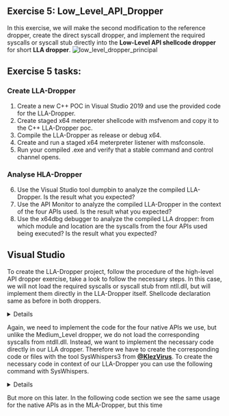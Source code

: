 ## Exercise 5: Low_Level_API_Dropper
In this exercise, we will make the second modification to the reference dropper, create the direct syscall dropper, and implement the required syscalls or syscall stub directly into the **Low-Level API shellcode dropper** for short **LLA dropper**. 
![low_level_dropper_principal](https://user-images.githubusercontent.com/50073731/235438881-e4af349a-0109-4d8e-80e2-730915c927f6.png)

## Exercise 5 tasks:
### Create LLA-Dropper 
1. Create a new C++ POC in Visual Studio 2019 and use the provided code for the LLA-Dropper.
2. Create staged x64 meterpreter shellcode with msfvenom and copy it to the C++ LLA-Dropper poc. 
3. Compile the LLA-Dropper as release or debug x64. 
4. Create and run a staged x64 meterpreter listener with msfconsole.
5. Run your compiled .exe and verify that a stable command and control channel opens. 
### Analyse HLA-Dropper
6. Use the Visual Studio tool dumpbin to analyze the compiled LLA-Dropper. Is the result what you expected?  
7. Use the API Monitor to analyze the compiled LLA-Dropper in the context of the four APIs used. Is the result what you expected? 
8. Use the x64dbg debugger to analyze the compiled LLA dropper: from which module and location are the syscalls from the four APIs used being executed?
Is the result what you expected? 


## Visual Studio
To create the LLA-Dropper project, follow the procedure of the high-level API dropper exercise, take a look to follow the necessary steps. In this case, we will not load the required syscalls or syscall stub from ntll.dll, but will implement them directly in the LLA-Dropper itself. Shellcode declaration same as before in both droppers.
<details>

```
// Insert the Meterpreter shellcode as an array of unsigned chars (replace the placeholder with actual shellcode)
    unsigned char code[] = "\xfc\x48\x83";
```
</details>

Again, we need to implement the code for the four native APIs we use, but unlike the Medium_Level dropper, we do not load the corresponding syscalls from ntdll.dll. Instead, we want to implement the necessary code directly in our LLA dropper. Therefore we have to create the corresponding code or files with the tool SysWhispers3 from [**@KlezVirus**](https://twitter.com/KlezVirus). To create the necessary code in context of our LLA-Dropper you can use the following command with SysWhispers.
<details>

```
**kali>**
python syswhispers.py -a x64 -c msvc -f NtAllocateVirtualMemory,NtWriteVirtualMemory,NtCreateThreadEx,NtWaitForSingleObject -o syscalls -v
```
</details>




But more on this later. In the following code section we see the same usage for the native APIs as in the MLA-Dropper, but this time  

